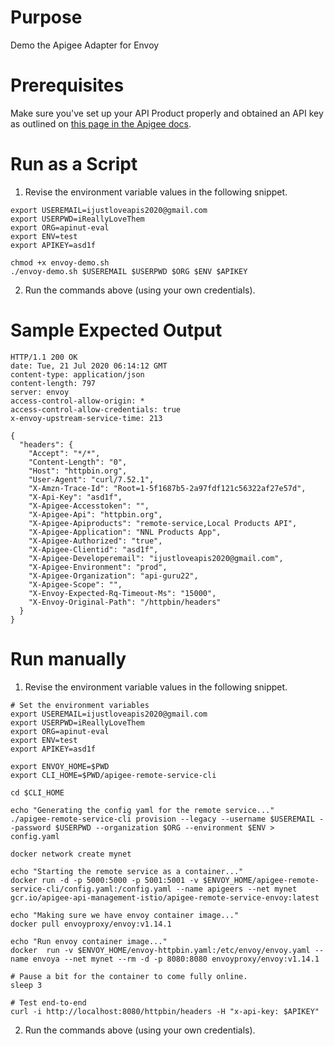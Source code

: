 # Purpose 

Demo the Apigee Adapter for Envoy

# Prerequisites

Make sure you've set up your API Product properly and obtained an API key as outlined on [this page in the Apigee docs](https://docs.apigee.com/api-platform/envoy-adapter/v1.0-beta.4/operation#how-to-obtain-an-api-key).


# Run as a Script  

1. Revise the environment variable values in the following snippet.

```console
export USEREMAIL=ijustloveapis2020@gmail.com
export USERPWD=iReallyLoveThem
export ORG=apinut-eval
export ENV=test
export APIKEY=asd1f

chmod +x envoy-demo.sh
./envoy-demo.sh $USEREMAIL $USERPWD $ORG $ENV $APIKEY
```
2. Run the commands above (using your own credentials).

# Sample Expected Output
```
HTTP/1.1 200 OK
date: Tue, 21 Jul 2020 06:14:12 GMT
content-type: application/json
content-length: 797
server: envoy
access-control-allow-origin: *
access-control-allow-credentials: true
x-envoy-upstream-service-time: 213

{
  "headers": {
    "Accept": "*/*", 
    "Content-Length": "0", 
    "Host": "httpbin.org", 
    "User-Agent": "curl/7.52.1", 
    "X-Amzn-Trace-Id": "Root=1-5f1687b5-2a97fdf121c56322af27e57d", 
    "X-Api-Key": "asd1f", 
    "X-Apigee-Accesstoken": "", 
    "X-Apigee-Api": "httpbin.org", 
    "X-Apigee-Apiproducts": "remote-service,Local Products API", 
    "X-Apigee-Application": "NNL Products App", 
    "X-Apigee-Authorized": "true", 
    "X-Apigee-Clientid": "asd1f", 
    "X-Apigee-Developeremail": "ijustloveapis2020@gmail.com", 
    "X-Apigee-Environment": "prod", 
    "X-Apigee-Organization": "api-guru22", 
    "X-Apigee-Scope": "", 
    "X-Envoy-Expected-Rq-Timeout-Ms": "15000", 
    "X-Envoy-Original-Path": "/httpbin/headers"
  }
}
```
# Run manually

1. Revise the environment variable values in the following snippet.

```console
# Set the environment variables
export USEREMAIL=ijustloveapis2020@gmail.com
export USERPWD=iReallyLoveThem
export ORG=apinut-eval
export ENV=test
export APIKEY=asd1f

export ENVOY_HOME=$PWD
export CLI_HOME=$PWD/apigee-remote-service-cli

cd $CLI_HOME

echo "Generating the config yaml for the remote service..."
./apigee-remote-service-cli provision --legacy --username $USEREMAIL --password $USERPWD --organization $ORG --environment $ENV > config.yaml

docker network create mynet

echo "Starting the remote service as a container..."
docker run -d -p 5000:5000 -p 5001:5001 -v $ENVOY_HOME/apigee-remote-service-cli/config.yaml:/config.yaml --name apigeers --net mynet  gcr.io/apigee-api-management-istio/apigee-remote-service-envoy:latest

echo "Making sure we have envoy container image..."
docker pull envoyproxy/envoy:v1.14.1

echo "Run envoy container image..."
docker  run -v $ENVOY_HOME/envoy-httpbin.yaml:/etc/envoy/envoy.yaml --name envoya --net mynet --rm -d -p 8080:8080 envoyproxy/envoy:v1.14.1

# Pause a bit for the container to come fully online.
sleep 3

# Test end-to-end
curl -i http://localhost:8080/httpbin/headers -H "x-api-key: $APIKEY"
```

2. Run the commands above (using your own credentials).